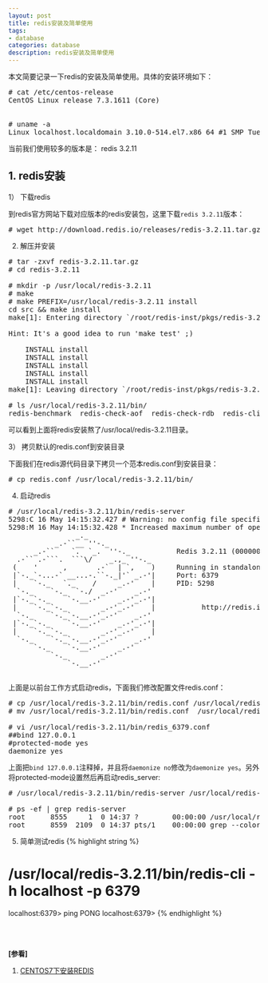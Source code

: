 ```yaml
---
layout: post
title: redis安装及简单使用
tags:
- database
categories: database
description: redis安装及简单使用
---
```




本文简要记录一下redis的安装及简单使用。具体的安装环境如下：


<!-- more -->

<pre>
# cat /etc/centos-release
CentOS Linux release 7.3.1611 (Core) 


# uname -a
Linux localhost.localdomain 3.10.0-514.el7.x86_64 #1 SMP Tue Nov 22 16:42:41 UTC 2016 x86_64 x86_64 x86_64 GNU/Linux
</pre>
当前我们使用较多的版本是： redis 3.2.11

## 1. redis安装

1） 下载redis

到redis官方网站下载对应版本的redis安装包，这里下载```redis 3.2.11```版本：
<pre>
# wget http://download.redis.io/releases/redis-3.2.11.tar.gz
</pre>

2) 解压并安装
<pre>
# tar -zxvf redis-3.2.11.tar.gz
# cd redis-3.2.11

# mkdir -p /usr/local/redis-3.2.11
# make 
# make PREFIX=/usr/local/redis-3.2.11 install
cd src && make install
make[1]: Entering directory `/root/redis-inst/pkgs/redis-3.2.11/src'

Hint: It's a good idea to run 'make test' ;)

    INSTALL install
    INSTALL install
    INSTALL install
    INSTALL install
    INSTALL install
make[1]: Leaving directory `/root/redis-inst/pkgs/redis-3.2.11/src'

# ls /usr/local/redis-3.2.11/bin/
redis-benchmark  redis-check-aof  redis-check-rdb  redis-cli  redis-sentinel  redis-server
</pre>
可以看到上面将redis安装熬了/usr/local/redis-3.2.11目录。


3） 拷贝默认的redis.conf到安装目录

下面我们在redis源代码目录下拷贝一个范本redis.conf到安装目录：
<pre>
# cp redis.conf /usr/local/redis-3.2.11/bin/
</pre>



4) 启动redis
<pre>
# /usr/local/redis-3.2.11/bin/redis-server
5298:C 16 May 14:15:32.427 # Warning: no config file specified, using the default config. In order to specify a config file use /usr/local/bin/redis-server /path/to/redis.conf
5298:M 16 May 14:15:32.428 * Increased maximum number of open files to 10032 (it was originally set to 1024).
                _._                                                  
           _.-``__ ''-._                                             
      _.-``    `.  `_.  ''-._           Redis 3.2.11 (00000000/0) 64 bit
  .-`` .-```.  ```\/    _.,_ ''-._                                   
 (    '      ,       .-`  | `,    )     Running in standalone mode
 |`-._`-...-` __...-.``-._|'` _.-'|     Port: 6379
 |    `-._   `._    /     _.-'    |     PID: 5298
  `-._    `-._  `-./  _.-'    _.-'                                   
 |`-._`-._    `-.__.-'    _.-'_.-'|                                  
 |    `-._`-._        _.-'_.-'    |           http://redis.io        
  `-._    `-._`-.__.-'_.-'    _.-'                                   
 |`-._`-._    `-.__.-'    _.-'_.-'|                                  
 |    `-._`-._        _.-'_.-'    |                                  
  `-._    `-._`-.__.-'_.-'    _.-'                                   
      `-._    `-.__.-'    _.-'                                       
          `-._        _.-'                                           
              `-.__.-'                                               

</pre>

上面是以前台工作方式启动redis，下面我们修改配置文件redis.conf：
<pre>
# cp /usr/local/redis-3.2.11/bin/redis.conf /usr/local/redis-3.2.11/bin/redis-default.conf
# mv /usr/local/redis-3.2.11/bin/redis.conf  /usr/local/redis-3.2.11/bin/redis_6379.conf

# vi /usr/local/redis-3.2.11/bin/redis_6379.conf
##bind 127.0.0.1
#protected-mode yes
daemonize yes
</pre>

上面把```bind 127.0.0.1```注释掉，并且将```daemonize no```修改为```daemonize yes```。另外将protected-mode设置然后再启动redis_server:
<pre>
# /usr/local/redis-3.2.11/bin/redis-server /usr/local/redis-3.2.11/bin/redis_6379.conf

# ps -ef | grep redis-server
root      8555     1  0 14:37 ?        00:00:00 /usr/local/redis-3.2.11/bin/redis-server *:6379
root      8559  2109  0 14:37 pts/1    00:00:00 grep --color=auto redis-server
</pre>


5) 简单测试redis
{% highlight string %}
# /usr/local/redis-3.2.11/bin/redis-cli -h localhost -p 6379
localhost:6379> ping
PONG
localhost:6379> 
{% endhighlight %}





<br />
<br />

**[参看]**

1. [CENTOS7下安装REDIS](https://www.cnblogs.com/zuidongfeng/p/8032505.html)


<br />
<br />
<br />

